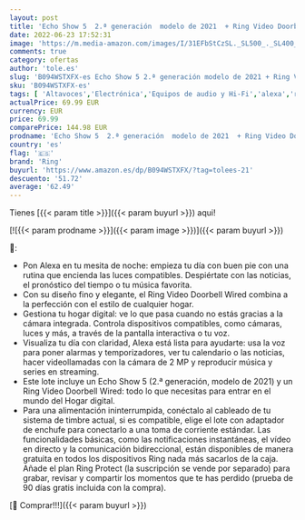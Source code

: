 ```yaml
---
layout: post
title: 'Echo Show 5  2.ª generación  modelo de 2021  + Ring Video Doorbell Wired de Amazon  compatible con Alexa  Blanco'
date: 2022-06-23 17:52:31
image: 'https://m.media-amazon.com/images/I/31EFbStCzSL._SL500_._SL400_.jpg'
comments: true
category: ofertas
author: 'tole.es'
slug: 'B094WSTXFX-es Echo Show 5 2.ª generación modelo de 2021 + Ring Video...'
sku: 'B094WSTXFX-es'
tags: [ 'Altavoces','Electrónica','Equipos de audio y Hi-Fi','alexa','ring','🇪🇸', ]
actualPrice: 69.99 EUR
currency: EUR
price: 69.99
comparePrice: 144.98 EUR
prodname: 'Echo Show 5  2.ª generación  modelo de 2021  + Ring Video Doorbell Wired de Amazon  compatible con Alexa  Blanco'
country: 'es'
flag: '🇪🇸'
brand: 'Ring'
buyurl: 'https://www.amazon.es/dp/B094WSTXFX/?tag=tolees-21'
descuento: '51.72'
average: '62.49'
---
```


Tienes [{{< param title >}}]({{< param buyurl >}}) aqui!

[![{{< param prodname >}}]({{< param image >}})]({{< param buyurl >}})

🔎:

- Pon Alexa en tu mesita de noche: empieza tu día con buen pie con una rutina que encienda las luces compatibles. Despiértate con las noticias, el pronóstico del tiempo o tu música favorita.
- Con su diseño fino y elegante, el Ring Video Doorbell Wired combina a la perfección con el estilo de cualquier hogar.
- Gestiona tu hogar digital: ve lo que pasa cuando no estás gracias a la cámara integrada. Controla dispositivos compatibles, como cámaras, luces y más, a través de la pantalla interactiva o tu voz.
- Visualiza tu día con claridad, Alexa está lista para ayudarte: usa la voz para poner alarmas y temporizadores, ver tu calendario o las noticias, hacer videollamadas con la cámara de 2 MP y reproducir música y series en streaming.
- Este lote incluye un Echo Show 5 (2.ª generación, modelo de 2021) y un Ring Video Doorbell Wired: todo lo que necesitas para entrar en el mundo del Hogar digital.
- Para una alimentación ininterrumpida, conéctalo al cableado de tu sistema de timbre actual, si es compatible, elige el lote con adaptador de enchufe para conectarlo a una toma de corriente estándar. Las funcionalidades básicas, como las notificaciones instantáneas, el vídeo en directo y la comunicación bidireccional, están disponibles de manera gratuita en todos los dispositivos Ring nada más sacarlos de la caja. Añade el plan Ring Protect (la suscripción se vende por separado) para grabar, revisar y compartir los momentos que te has perdido (prueba de 90 días gratis incluida con la compra).

[🛒 Comprar!!!]({{< param buyurl >}})
